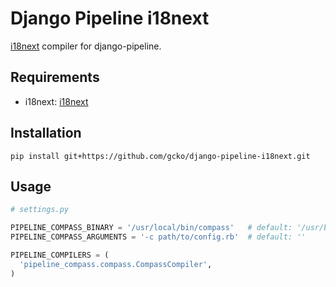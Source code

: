 # Django Pipeline i18next

[i18next](http://i18next.com/) compiler for django-pipeline.

## Requirements

- i18next: [i18next](http://i18next.com/)

## Installation

```
pip install git+https://github.com/gcko/django-pipeline-i18next.git
```

## Usage

```python
# settings.py

PIPELINE_COMPASS_BINARY = '/usr/local/bin/compass'   # default: '/usr/bin/env compass'
PIPELINE_COMPASS_ARGUMENTS = '-c path/to/config.rb'  # default: ''

PIPELINE_COMPILERS = (
  'pipeline_compass.compass.CompassCompiler',
)
```